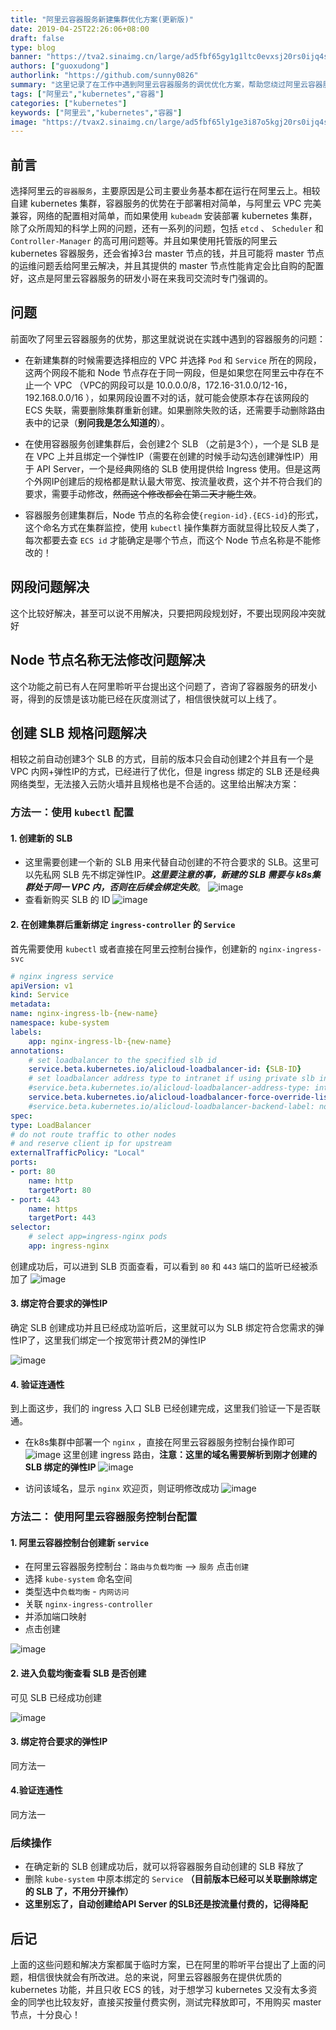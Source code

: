 ```yaml
---
title: "阿里云容器服务新建集群优化方案(更新版)"
date: 2019-04-25T22:26:06+08:00
draft: false
type: blog
banner: "https://tva2.sinaimg.cn/large/ad5fbf65gy1g1ltc0evxsj20rs0ijq4s.jpg"
authors: ["guoxudong"]
authorlink: "https://github.com/sunny0826"
summary: "这里记录了在工作中遇到阿里云容器服务的调优优化方案，帮助您绕过阿里云容器服务中的一些坑，来使用更好更优质的阿里云容器服务。"
tags: ["阿里云","kubernetes","容器"]
categories: ["kubernetes"]
keywords: ["阿里云","kubernetes","容器"]
image: "https://tvax2.sinaimg.cn/large/ad5fbf65ly1ge3i87o5kgj20rs0ijq4s.jpg"
---
```

## 前言

选择阿里云的```容器服务```，主要原因是公司主要业务基本都在运行在阿里云上。相较自建 kubernetes 集群，容器服务的优势在于部署相对简单，与阿里云 VPC 完美兼容，网络的配置相对简单，而如果使用 ```kubeadm``` 安装部署 kubernetes 集群，除了众所周知的科学上网的问题，还有一系列的问题，包括 ```etcd``` 、 ```Scheduler``` 和 ```Controller-Manager``` 的高可用问题等。并且如果使用托管版的阿里云 kubernetes 容器服务，还会省掉3台 master 节点的钱，并且可能将 master 节点的运维问题丢给阿里云解决，并且其提供的 master 节点性能肯定会比自购的配置好，这点是阿里云容器服务的研发小哥在来我司交流时专门强调的。

## 问题

前面吹了阿里云容器服务的优势，那这里就说说在实践中遇到的容器服务的问题：

- 在新建集群的时候需要选择相应的 VPC 并选择 ```Pod``` 和 ```Service``` 所在的网段，这两个网段不能和 Node 节点存在于同一网段，但是如果您在阿里云中存在不止一个 VPC （VPC的网段可以是 10.0.0.0/8，172.16-31.0.0/12-16，192.168.0.0/16 ），如果网段设置不对的话，就可能会使原本存在该网段的 ECS 失联，需要删除集群重新创建。如果删除失败的话，还需要手动删除路由表中的记录（**别问我是怎么知道的**）。

- 在使用容器服务创建集群后，会创建2个 SLB （之前是3个），一个是 SLB 是在 VPC 上并且绑定一个弹性IP（需要在创建的时候手动勾选创建弹性IP）用于 API Server，一个是经典网络的 SLB 使用提供给 Ingress 使用。但是这两个外网IP创建后的规格都是默认最大带宽、按流量收费，这个并不符合我们的要求，需要手动修改，~~然而这个修改都会在第二天才能生效~~。

- 容器服务创建集群后，Node 节点的名称会使```{region-id}.{ECS-id}```的形式，这个命名方式在集群监控，使用 ```kubectl``` 操作集群方面就显得比较反人类了，每次都要去查 ```ECS id``` 才能确定是哪个节点，而这个 Node 节点名称是不能修改的！

## 网段问题解决

这个比较好解决，甚至可以说不用解决，只要把网段规划好，不要出现网段冲突就好

## Node 节点名称无法修改问题解决

这个功能之前已有人在阿里聆听平台提出这个问题了，咨询了容器服务的研发小哥，得到的反馈是该功能已经在灰度测试了，相信很快就可以上线了。

## 创建 SLB 规格问题解决

相较之前自动创建3个 SLB 的方式，目前的版本只会自动创建2个并且有一个是 VPC 内网+弹性IP的方式，已经进行了优化，但是 ingress 绑定的 SLB 还是经典网络类型，无法接入云防火墙并且规格也是不合适的。这里给出解决方案：

### 方法一：使用 ```kubectl``` 配置 

#### 1. 创建新的 SLB 

- 这里需要创建一个新的 SLB 用来代替自动创建的不符合要求的 SLB。这里可以先私网 SLB 先不绑定弹性IP。***这里要注意的事，新建的 SLB 需要与 k8s集群处于同一 VPC 内，否则在后续会绑定失败***。
    ![image](https://tva2.sinaimg.cn/large/ad5fbf65gy1g1ma5lxgvdj21ws0s6qa5.jpg)
- 查看新购买 SLB 的 ID
    ![image](https://tva2.sinaimg.cn/large/ad5fbf65gy1g1ma8zuq1gj20sa0hoq4b.jpg)

#### 2. 在创建集群后重新绑定 ```ingress-controller``` 的 ```Service```

首先需要使用 ```kubectl``` 或者直接在阿里云控制台操作，创建新的 ```nginx-ingress-svc```

```yaml
# nginx ingress service
apiVersion: v1
kind: Service
metadata:
name: nginx-ingress-lb-{new-name}
namespace: kube-system
labels:
    app: nginx-ingress-lb-{new-name}
annotations:
    # set loadbalancer to the specified slb id
    service.beta.kubernetes.io/alicloud-loadbalancer-id: {SLB-ID}
    # set loadbalancer address type to intranet if using private slb instance
    #service.beta.kubernetes.io/alicloud-loadbalancer-address-type: intranet
    service.beta.kubernetes.io/alicloud-loadbalancer-force-override-listeners: 'true'
    #service.beta.kubernetes.io/alicloud-loadbalancer-backend-label: node-role.kubernetes.io/ingress=true
spec:
type: LoadBalancer
# do not route traffic to other nodes
# and reserve client ip for upstream
externalTrafficPolicy: "Local"
ports:
- port: 80
    name: http
    targetPort: 80
- port: 443
    name: https
    targetPort: 443
selector:
    # select app=ingress-nginx pods
    app: ingress-nginx
```

创建成功后，可以进到 SLB 页面查看，可以看到 ```80``` 和 ```443``` 端口的监听已经被添加了
    ![image](https://tva2.sinaimg.cn/large/ad5fbf65gy1g1maej57c1j21ru0rwq8b.jpg) 

#### 3. 绑定符合要求的弹性IP

确定 SLB 创建成功并且已经成功监听后，这里就可以为 SLB 绑定符合您需求的弹性IP了，这里我们绑定一个按宽带计费2M的弹性IP

![image](https://tva2.sinaimg.cn/large/ad5fbf65gy1g1mak2r0p3j207k07mq33.jpg)

#### 4. 验证连通性

到上面这步，我们的 ingress 入口 SLB 已经创建完成，这里我们验证一下是否联通。

- 在k8s集群中部署一个 ```nginx``` ，直接在阿里云容器服务控制台操作即可
    ![image](https://tva2.sinaimg.cn/large/ad5fbf65gy1g1mant7ec6j21s40qegpr.jpg)
    这里创建 ingress 路由，**注意：这里的域名需要解析到刚才创建的 SLB 绑定的弹性IP**
    ![image](https://tva2.sinaimg.cn/large/ad5fbf65gy1g1maqf7gdjj21ns0kymz8.jpg)

- 访问该域名，显示 ```nginx``` 欢迎页，则证明修改成功
    ![image](https://tva2.sinaimg.cn/large/ad5fbf65gy1g1mat8srhnj21ak0hmact.jpg)

### 方法二： 使用阿里云容器服务控制台配置

#### 1. 阿里云容器控制台创建新 ```service```

- 在阿里云容器服务控制台：```路由与负载均衡``` --> ```服务``` 点击```创建```
- 选择 ```kube-system``` 命名空间
- 类型选中```负载均衡``` - ```内网访问```
- 关联 ```nginx-ingress-controller```
- 并添加端口映射
- 点击创建

![image](https://tva2.sinaimg.cn/large/ad5fbf65gy1g2g4fwfgevj20i50hsgmp.jpg)

#### 2. 进入负载均衡查看 SLB 是否创建

可见 SLB 已经成功创建

![image](https://tva2.sinaimg.cn/large/ad5fbf65gy1g2g4pb1d45j215303c74r.jpg)

#### 3. 绑定符合要求的弹性IP
同方法一

#### 4.验证连通性
同方法一

### 后续操作

- 在确定新的 SLB 创建成功后，就可以将容器服务自动创建的 SLB 释放了
- 删除 ```kube-system``` 中原本绑定的 ```Service``` **（目前版本已经可以关联删除绑定的 SLB 了，不用分开操作）**
- **这里别忘了，自动创建给API Server 的SLB还是按流量付费的，记得降配**

## 后记

上面的这些问题和解决方案都属于临时方案，已在阿里的聆听平台提出了上面的问题，相信很快就会有所改进。总的来说，阿里云容器服务在提供优质的 kubernetes 功能，并且只收 ECS 的钱，对于想学习 kubernetes 又没有太多资金的同学也比较友好，直接买按量付费实例，测试完释放即可，不用购买 master 节点，十分良心！